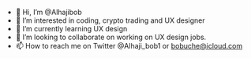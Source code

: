 - 👋 Hi, I’m @Alhajibob
- 👀 I’m interested in coding, crypto trading and UX designer 
- 🌱 I’m currently learning UX design 
- 💞️ I’m looking to collaborate on working on UX design jobs.
- 📫 How to reach me on Twitter @Alhaji_bob1 or bobuche@icloud.com

<!---
Alhajibob/Alhajibob is a ✨ special ✨ repository because its `README.md` (this file) appears on your GitHub profile.
You can click the Preview link to take a look at your changes.
--->
